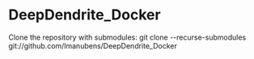 # DeepDendrite_Docker

Clone the repository with submodules:
git clone --recurse-submodules git://github.com/lmanubens/DeepDendrite_Docker
